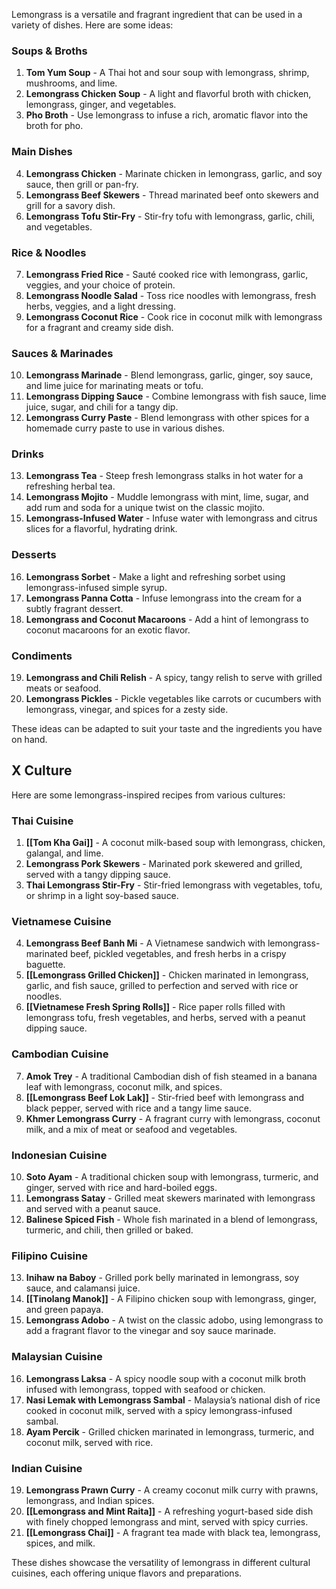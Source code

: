
Lemongrass is a versatile and fragrant ingredient that can be used in a variety of dishes. Here are some ideas:

### Soups & Broths
1. **Tom Yum Soup** - A Thai hot and sour soup with lemongrass, shrimp, mushrooms, and lime.
2. **Lemongrass Chicken Soup** - A light and flavorful broth with chicken, lemongrass, ginger, and vegetables.
3. **Pho Broth** - Use lemongrass to infuse a rich, aromatic flavor into the broth for pho.

### Main Dishes
4. **Lemongrass Chicken** - Marinate chicken in lemongrass, garlic, and soy sauce, then grill or pan-fry.
5. **Lemongrass Beef Skewers** - Thread marinated beef onto skewers and grill for a savory dish.
6. **Lemongrass Tofu Stir-Fry** - Stir-fry tofu with lemongrass, garlic, chili, and vegetables.

### Rice & Noodles
7. **Lemongrass Fried Rice** - Sauté cooked rice with lemongrass, garlic, veggies, and your choice of protein.
8. **Lemongrass Noodle Salad** - Toss rice noodles with lemongrass, fresh herbs, veggies, and a light dressing.
9. **Lemongrass Coconut Rice** - Cook rice in coconut milk with lemongrass for a fragrant and creamy side dish.

### Sauces & Marinades
10. **Lemongrass Marinade** - Blend lemongrass, garlic, ginger, soy sauce, and lime juice for marinating meats or tofu.
11. **Lemongrass Dipping Sauce** - Combine lemongrass with fish sauce, lime juice, sugar, and chili for a tangy dip.
12. **Lemongrass Curry Paste** - Blend lemongrass with other spices for a homemade curry paste to use in various dishes.

### Drinks
13. **Lemongrass Tea** - Steep fresh lemongrass stalks in hot water for a refreshing herbal tea.
14. **Lemongrass Mojito** - Muddle lemongrass with mint, lime, sugar, and add rum and soda for a unique twist on the classic mojito.
15. **Lemongrass-Infused Water** - Infuse water with lemongrass and citrus slices for a flavorful, hydrating drink.

### Desserts
16. **Lemongrass Sorbet** - Make a light and refreshing sorbet using lemongrass-infused simple syrup.
17. **Lemongrass Panna Cotta** - Infuse lemongrass into the cream for a subtly fragrant dessert.
18. **Lemongrass and Coconut Macaroons** - Add a hint of lemongrass to coconut macaroons for an exotic flavor.

### Condiments
19. **Lemongrass and Chili Relish** - A spicy, tangy relish to serve with grilled meats or seafood.
20. **Lemongrass Pickles** - Pickle vegetables like carrots or cucumbers with lemongrass, vinegar, and spices for a zesty side.

These ideas can be adapted to suit your taste and the ingredients you have on hand.

## X Culture
Here are some lemongrass-inspired recipes from various cultures:

### Thai Cuisine
1. **[[Tom Kha Gai]]** - A coconut milk-based soup with lemongrass, chicken, galangal, and lime.
2. **Lemongrass Pork Skewers** - Marinated pork skewered and grilled, served with a tangy dipping sauce.
3. **Thai Lemongrass Stir-Fry** - Stir-fried lemongrass with vegetables, tofu, or shrimp in a light soy-based sauce.

### Vietnamese Cuisine
4. **Lemongrass Beef Banh Mi** - A Vietnamese sandwich with lemongrass-marinated beef, pickled vegetables, and fresh herbs in a crispy baguette.
5. **[[Lemongrass Grilled Chicken]]** - Chicken marinated in lemongrass, garlic, and fish sauce, grilled to perfection and served with rice or noodles.
6. **[[Vietnamese Fresh Spring Rolls]]** - Rice paper rolls filled with lemongrass tofu, fresh vegetables, and herbs, served with a peanut dipping sauce.

### Cambodian Cuisine
7. **Amok Trey** - A traditional Cambodian dish of fish steamed in a banana leaf with lemongrass, coconut milk, and spices.
8. **[[Lemongrass Beef Lok Lak]]** - Stir-fried beef with lemongrass and black pepper, served with rice and a tangy lime sauce.
9. **Khmer Lemongrass Curry** - A fragrant curry with lemongrass, coconut milk, and a mix of meat or seafood and vegetables.

### Indonesian Cuisine
10. **Soto Ayam** - A traditional chicken soup with lemongrass, turmeric, and ginger, served with rice and hard-boiled eggs.
11. **Lemongrass Satay** - Grilled meat skewers marinated with lemongrass and served with a peanut sauce.
12. **Balinese Spiced Fish** - Whole fish marinated in a blend of lemongrass, turmeric, and chili, then grilled or baked.

### Filipino Cuisine
13. **Inihaw na Baboy** - Grilled pork belly marinated in lemongrass, soy sauce, and calamansi juice.
14. **[[Tinolang Manok]]** - A Filipino chicken soup with lemongrass, ginger, and green papaya.
15. **Lemongrass Adobo** - A twist on the classic adobo, using lemongrass to add a fragrant flavor to the vinegar and soy sauce marinade.

### Malaysian Cuisine
16. **Lemongrass Laksa** - A spicy noodle soup with a coconut milk broth infused with lemongrass, topped with seafood or chicken.
17. **Nasi Lemak with Lemongrass Sambal** - Malaysia’s national dish of rice cooked in coconut milk, served with a spicy lemongrass-infused sambal.
18. **Ayam Percik** - Grilled chicken marinated in lemongrass, turmeric, and coconut milk, served with rice.

### Indian Cuisine
19. **Lemongrass Prawn Curry** - A creamy coconut milk curry with prawns, lemongrass, and Indian spices.
20. **[[Lemongrass and Mint Raita]]** - A refreshing yogurt-based side dish with finely chopped lemongrass and mint, served with spicy curries.
21. **[[Lemongrass Chai]]** - A fragrant tea made with black tea, lemongrass, spices, and milk.

These dishes showcase the versatility of lemongrass in different cultural cuisines, each offering unique flavors and preparations.